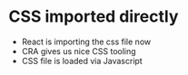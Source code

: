 # CSS imported directly
- React is importing the css file now
- CRA gives us nice CSS tooling
- CSS file is loaded via Javascript